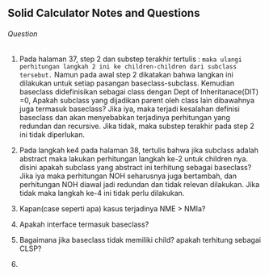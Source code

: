 ## Solid Calculator Notes and Questions

###### Question
1. Pada halaman 37, step 2 dan substep terakhir tertulis : 
    ```maka ulangi perhitungan langkah 2 ini ke children-children dari subclass tersebut.``` Namun pada awal step 2 dikatakan bahwa langkan ini dilakukan untuk setiap pasangan baseclass-subclass. 
    Kemudian baseclass didefinisikan sebagai class dengan Dept of Inheritanace(DIT) =0,
    Apakah subclass yang dijadikan parent oleh class lain dibawahnya juga termasuk baseclass?
    Jika iya, maka terjadi kesalahan definisi baseclass dan akan menyebabkan terjadinya perhitungan yang redundan dan recursive.
    Jika tidak, maka substep terakhir pada step 2 ini tidak diperlukan.

2. Pada langkah ke4 pada halaman 38, tertulis bahwa jika subclass adalah abstract maka lakukan perhitungan langkah ke-2 untuk children nya. disini apakah subclass yang abstract ini terhitung sebagai baseclass? 
Jika iya maka perhitungan NOH seharusnya juga bertambah, dan perhitungan NOH diawal jadi redundan dan tidak relevan dilakukan.
Jika tidak maka langkah ke-4 ini tidak perlu dilakukan.

3. Kapan(case seperti apa) kasus terjadinya NME > NMIa?
4. Apakah interface termasuk baseclass?
5. Bagaimana jika baseclass tidak memiliki child? apakah terhitung sebagai CLSP?
6. 